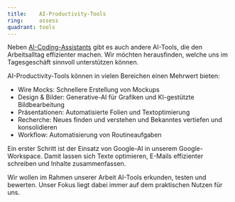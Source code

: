 ```yaml
---
title:    AI-Productivity-Tools  
ring:     assess  
quadrant: tools
---
```


Neben [AI-Coding-Assistants][aiAssistant] gibt es auch andere AI-Tools, die den Arbeitsalltag effizienter machen. Wir möchten herausfinden, welche uns im Tagesgeschäft sinnvoll unterstützen können.

AI-Productivity-Tools können in vielen Bereichen einen Mehrwert bieten:
- Wire Mocks: Schnellere Erstellung von Mockups
- Design & Bilder: Generative-AI für Grafiken und KI-gestützte Bildbearbeitung
- Präsentationen: Automatisierte Folien und Textoptimierung
- Recherche: Neues finden und verstehen und Bekanntes vertiefen und konsolidieren
- Workflow: Automatisierung von Routineaufgaben

Ein erster Schritt ist der Einsatz von Google-AI in unserem Google-Workspace. Damit lassen sich Texte optimieren, E-Mails effizienter schreiben und Inhalte zusammenfassen.

Wir wollen im Rahmen unserer Arbeit AI-Tools erkunden, testen und bewerten. Unser Fokus liegt dabei immer auf dem praktischen Nutzen für uns.

[aiAssistant]: /concepts-and-methods/ai-assistant
